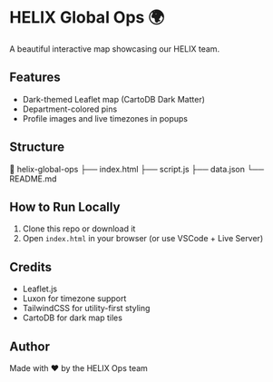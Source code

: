 # HELIX Global Ops 🌍

A beautiful interactive map showcasing our HELIX team.

## Features
- Dark-themed Leaflet map (CartoDB Dark Matter)
- Department-colored pins
- Profile images and live timezones in popups

## Structure

📁 helix-global-ops
├── index.html
├── script.js
├── data.json
└── README.md

## How to Run Locally
1. Clone this repo or download it
2. Open `index.html` in your browser (or use VSCode + Live Server)

## Credits
- Leaflet.js  
- Luxon for timezone support  
- TailwindCSS for utility-first styling  
- CartoDB for dark map tiles

## Author
Made with ❤️ by the HELIX Ops team